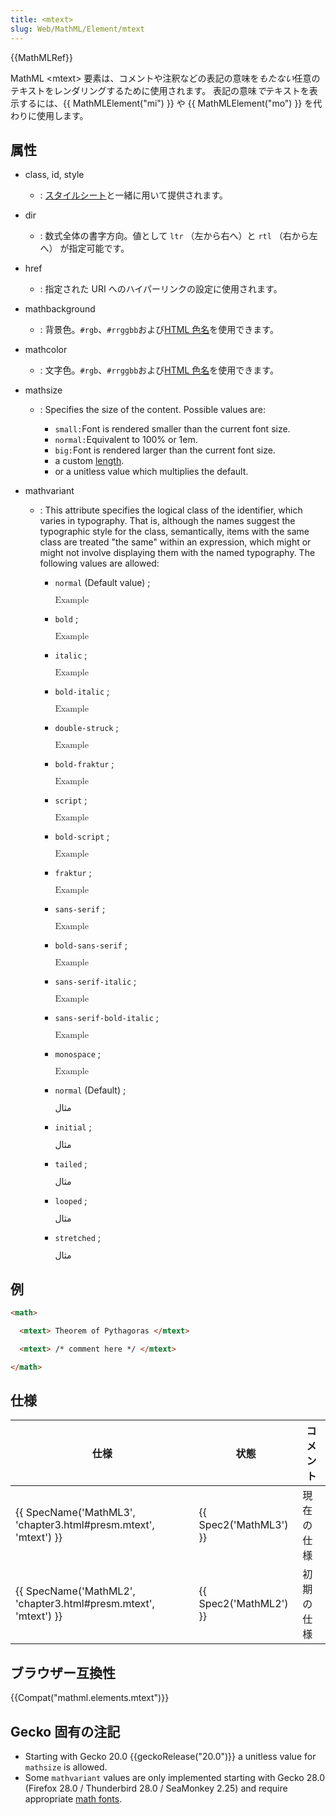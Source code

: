 ```yaml
---
title: <mtext>
slug: Web/MathML/Element/mtext
---
```

{{MathMLRef}}

MathML \<mtext> 要素は、コメントや注釈などの表記の意味を*もたない*任意のテキストをレンダリングするために使用されます。
表記の意味*で*テキストを表示するには、{{ MathMLElement("mi") }} や {{ MathMLElement("mo") }} を代わりに使用します。

## 属性

- class, id, style
  - : [スタイルシート](/ja/docs/CSS)と一緒に用いて提供されます。
- dir
  - : 数式全体の書字方向。値として `ltr` （左から右へ）と `rtl` （右から左へ） が指定可能です。
- href
  - : 指定された URI へのハイパーリンクの設定に使用されます。
- mathbackground
  - : 背景色。`#rgb`、`#rrggbb`および[HTML 色名](/ja/docs/CSS/color_value#Color_Keywords)を使用できます。
- mathcolor
  - : 文字色。`#rgb`、`#rrggbb`および[HTML 色名](/ja/docs/CSS/color_value#Color_Keywords)を使用できます。
- mathsize

  - : Specifies the size of the content. Possible values are:

    - `small:`Font is rendered smaller than the current font size.
    - `normal:`Equivalent to 100% or 1em.
    - `big:`Font is rendered larger than the current font size.
    - a custom [length](/ja/docs/MathML/Attributes/Values#Lengths).
    - or a unitless value which multiplies the default.

- mathvariant

  - : This attribute specifies the logical class of the identifier, which varies in typography. That is, although the names suggest the typographic style for the class, semantically, items with the same class are treated "the same" within an expression, which might or might not involve displaying them with the named typography. The following values are allowed:

    - `normal` (Default value) ;&#x20;

      <math><mtext mathvariant="normal">Example</mtext></math>

    - `bold` ;&#x20;

      <math><mtext mathvariant="bold">Example</mtext></math>

    - `italic` ;&#x20;

      <math><mtext mathvariant="italic">Example</mtext></math>

    - `bold-italic` ;&#x20;

      <math><mtext mathvariant="bold-italic">Example</mtext></math>

    <!---->

    - `double-struck` ;&#x20;

      <math><mtext mathvariant="double-struck">Example</mtext></math>

    - `bold-fraktur` ;&#x20;

      <math><mtext mathvariant="bold-fraktur">Example</mtext></math>

    - `script` ;&#x20;

      <math><mtext mathvariant="script">Example</mtext></math>

    - `bold-script` ;&#x20;

      <math><mtext mathvariant="bold-script">Example</mtext></math>

    - `fraktur` ;&#x20;

      <math><mtext mathvariant="fraktur">Example</mtext></math>

    <!---->

    - `sans-serif` ;&#x20;

      <math><mtext mathvariant="sans-serif">Example</mtext></math>

    - `bold-sans-serif` ;&#x20;

      <math><mtext mathvariant="bold-sans-serif">Example</mtext></math>

    - `sans-serif-italic` ;&#x20;

      <math><mtext mathvariant="sans-serif-italic">Example</mtext></math>

    - `sans-serif-bold-italic` ;&#x20;

      <math><mtext mathvariant="sans-serif-bold-italic">Example</mtext></math>

    - `monospace` ;&#x20;

      <math><mtext mathvariant="monospace">Example</mtext></math>

    <!---->

    - `normal` (Default) ;&#x20;

      <math><mtext>مثال</mtext></math>

    - `initial` ;&#x20;

      <math><mtext mathvariant="initial">مثال</mtext></math>

    - `tailed` ;&#x20;

      <math><mtext mathvariant="tailed">مثال</mtext></math>

    - `looped` ;&#x20;

      <math><mtext mathvariant="looped">مثال</mtext></math>

    - `stretched` ;&#x20;

      <math><mtext mathvariant="stretched">مثال</mtext></math>

## 例

```html
<math>

  <mtext> Theorem of Pythagoras </mtext>

  <mtext> /* comment here */ </mtext>

</math>
```

## 仕様

| 仕様                                                                                 | 状態                         | コメント   |
| ------------------------------------------------------------------------------------ | ---------------------------- | ---------- |
| {{ SpecName('MathML3', 'chapter3.html#presm.mtext', 'mtext') }} | {{ Spec2('MathML3') }} | 現在の仕様 |
| {{ SpecName('MathML2', 'chapter3.html#presm.mtext', 'mtext') }} | {{ Spec2('MathML2') }} | 初期の仕様 |

## ブラウザー互換性

{{Compat("mathml.elements.mtext")}}

## Gecko 固有の注記

- Starting with Gecko 20.0 {{geckoRelease("20.0")}} a unitless value for `mathsize` is allowed.
- Some `mathvariant` values are only implemented starting with Gecko 28.0 (Firefox 28.0 / Thunderbird 28.0 / SeaMonkey 2.25) and require appropriate [math fonts](/ja/docs/Mozilla/MathML_Project/Fonts).
